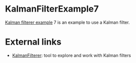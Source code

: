# KalmanFilterExample7

[Kalman filterer example](https://github.com/richelbilderbeek/KalmanFilterExamples) 7 is an example to use a Kalman filter.

# External links

 * [KalmanFilterer](https://github.com/richelbilderbeek/KalmanFilterer): tool to explore and work with Kalman filters
